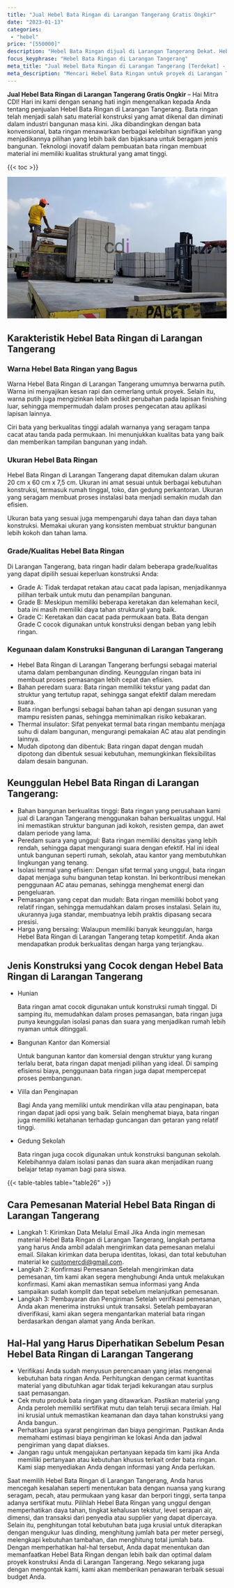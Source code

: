 ```yaml
---
title: "Jual Hebel Bata Ringan di Larangan Tangerang Gratis Ongkir"
date: "2023-01-13"
categories:
 - "hebel"
price: "[550000]"
description: "Hebel Bata Ringan dijual di Larangan Tangerang Dekat. Hebel Bata Ringan ini sering digunakan dalam proyek pembangunan sebagai bahan bangunan dinding yang kokoh dan tahan lama. Hubungi kami untuk informasi lebih lanjut."
focus_keyphrase: "Hebel Bata Ringan di Larangan Tangerang"
meta_title: "Jual Hebel Bata Ringan di Larangan Tangerang [Terdekat] - CDI"
meta_description: "Mencari Hebel Bata Ringan untuk proyek di Larangan Tangerang? Kami menyediakan Hebel Bata Ringan berkualitas untuk material dinding. Segera dapatkan penawaran terbaik."
---
```


**Jual Hebel Bata Ringan di Larangan Tangerang Gratis Ongkir** – Hai Mitra CDI! Hari ini kami dengan senang hati ingin mengenalkan kepada Anda tentang penjualan Hebel Bata Ringan di Larangan Tangerang. Bata ringan telah menjadi salah satu material konstruksi yang amat dikenal dan diminati dalam industri bangunan masa kini. Jika dibandingkan dengan bata konvensional, bata ringan menawarkan berbagai kelebihan signifikan yang menjadikannya pilihan yang lebih baik dan bijaksana untuk beragam jenis bangunan. Teknologi inovatif dalam pembuatan bata ringan membuat material ini memiliki kualitas struktural yang amat tinggi.

{{< toc >}}

![Jual Hebel Bata Ringan di Larangan Tangerang Gratis Ongkir](/images/hebel/hebel-bataringan-17.jpg)

## Karakteristik Hebel Bata Ringan di Larangan Tangerang

### Warna Hebel Bata Ringan yang Bagus

Warna Hebel Bata Ringan di Larangan Tangerang umumnya berwarna putih. Warna ini menyajikan kesan rapi dan cemerlang untuk proyek. Selain itu, warna putih juga mengizinkan lebih sedikit perubahan pada lapisan finishing luar, sehingga mempermudah dalam proses pengecatan atau aplikasi lapisan lainnya.

Ciri bata yang berkualitas tinggi adalah warnanya yang seragam tanpa cacat atau tanda pada permukaan. Ini menunjukkan kualitas bata yang baik dan memberikan tampilan bangunan yang indah.

### Ukuran Hebel Bata Ringan

Hebel Bata Ringan di Larangan Tangerang dapat ditemukan dalam ukuran 20 cm x 60 cm x 7,5 cm. Ukuran ini amat sesuai untuk berbagai kebutuhan konstruksi, termasuk rumah tinggal, toko, dan gedung perkantoran. Ukuran yang seragam membuat proses instalasi bata menjadi semakin mudah dan efisien.

Ukuran bata yang sesuai juga mempengaruhi daya tahan dan daya tahan konstruksi. Memakai ukuran yang konsisten membuat struktur bangunan lebih kokoh dan tahan lama.

### Grade/Kualitas Hebel Bata Ringan

Di Larangan Tangerang, bata ringan hadir dalam beberapa grade/kualitas yang dapat dipilih sesuai keperluan konstruksi Anda:

*   Grade A: Tidak terdapat retakan atau cacat pada lapisan, menjadikannya pilihan terbaik untuk mutu dan penampilan bangunan.
*   Grade B: Meskipun memiliki beberapa keretakan dan kelemahan kecil, bata ini masih memiliki daya tahan struktural yang baik.
*   Grade C: Keretakan dan cacat pada permukaan bata. Bata dengan Grade C cocok digunakan untuk konstruksi dengan beban yang lebih ringan.

### Kegunaan dalam Konstruksi Bangunan di Larangan Tangerang

*   Hebel Bata Ringan di Larangan Tangerang berfungsi sebagai material utama dalam pembangunan dinding. Keunggulan ringan bata ini membuat proses pemasangan lebih cepat dan efisien.
*   Bahan peredam suara: Bata ringan memiliki tekstur yang padat dan struktur yang tertutup rapat, sehingga sangat efektif dalam meredam suara.
*   Bata ringan berfungsi sebagai bahan tahan api dengan susunan yang mampu resisten panas, sehingga meminimalkan risiko kebakaran.
*   Thermal insulator: Sifat penyekat termal bata ringan membantu menjaga suhu di dalam bangunan, mengurangi pemakaian AC atau alat pendingin lainnya.
*   Mudah dipotong dan dibentuk: Bata ringan dapat dengan mudah dipotong dan dibentuk sesuai kebutuhan, memungkinkan fleksibilitas dalam desain bangunan.

## Keunggulan Hebel Bata Ringan di Larangan Tangerang:

*   Bahan bangunan berkualitas tinggi: Bata ringan yang perusahaan kami jual di Larangan Tangerang menggunakan bahan berkualitas unggul. Hal ini memastikan struktur bangunan jadi kokoh, resisten gempa, dan awet dalam periode yang lama.
*   Peredam suara yang unggul: Bata ringan memiliki densitas yang lebih rendah, sehingga dapat mengurangi suara dengan efektif. Hal ini ideal untuk bangunan seperti rumah, sekolah, atau kantor yang membutuhkan lingkungan yang tenang.
*   Isolasi termal yang efisien: Dengan sifat termal yang unggul, bata ringan dapat menjaga suhu bangunan tetap konstan. Ini berkontribusi menekan penggunaan AC atau pemanas, sehingga menghemat energi dan pengeluaran.
*   Pemasangan yang cepat dan mudah: Bata ringan memiliki bobot yang relatif ringan, sehingga memudahkan dalam proses instalasi. Selain itu, ukurannya juga standar, membuatnya lebih praktis dipasang secara presisi.
*   Harga yang bersaing: Walaupun memiliki banyak keunggulan, harga Hebel Bata Ringan di Larangan Tangerang tetap kompetitif. Anda akan mendapatkan produk berkualitas dengan harga yang terjangkau.

## Jenis Konstruksi yang Cocok dengan Hebel Bata Ringan di Larangan Tangerang

*   Hunian

    Bata ringan amat cocok digunakan untuk konstruksi rumah tinggal. Di samping itu, memudahkan dalam proses pemasangan, bata ringan juga punya keunggulan isolasi panas dan suara yang menjadikan rumah lebih nyaman untuk ditinggali.
*   Bangunan Kantor dan Komersial

    Untuk bangunan kantor dan komersial dengan struktur yang kurang terlalu berat, bata ringan dapat menjadi pilihan yang ideal. Di samping efisiensi biaya, penggunaan bata ringan juga dapat mempercepat proses pembangunan.
*   Villa dan Penginapan

    Bagi Anda yang memiliki untuk mendirikan villa atau penginapan, bata ringan dapat jadi opsi yang baik. Selain menghemat biaya, bata ringan juga memiliki ketahanan terhadap guncangan dan getaran yang relatif tinggi.
*   Gedung Sekolah

    Bata ringan juga cocok digunakan untuk konstruksi bangunan sekolah. Kelebihannya dalam isolasi panas dan suara akan menjadikan ruang belajar tetap nyaman bagi para siswa.

{{< table-tables table="table26" >}}

## Cara Pemesanan Material Hebel Bata Ringan di Larangan Tangerang

*   Langkah 1: Kirimkan Data Melalui Email
Jika Anda ingin memesan material Hebel Bata Ringan di Larangan Tangerang, langkah pertama yang harus Anda ambil adalah mengirimkan data pemesanan melalui email. Silakan kirimkan data berupa identitas, lokasi, dan total kebutuhan material ke customercdi@gmail.com.
*   Langkah 2: Konfirmasi Pemesanan
Setelah mengirimkan data pemesanan, tim kami akan segera menghubungi Anda untuk melakukan konfirmasi. Kami akan memastikan semua informasi yang Anda sampaikan sudah komplit dan tepat sebelum melanjutkan pemesanan.
*   Langkah 3: Pembayaran dan Pengiriman
Setelah verifikasi pemesanan, Anda akan menerima instruksi untuk transaksi. Setelah pembayaran diverifikasi, kami akan segera mengantarkan material bata ringan berdasarkan dengan alamat yang Anda berikan.

## Hal-Hal yang Harus Diperhatikan Sebelum Pesan Hebel Bata Ringan di Larangan Tangerang

*   Verifikasi Anda sudah menyusun perencanaan yang jelas mengenai kebutuhan bata ringan Anda. Perhitungkan dengan cermat kuantitas material yang dibutuhkan agar tidak terjadi kekurangan atau surplus saat pemasangan.
*   Cek mutu produk bata ringan yang ditawarkan. Pastikan material yang Anda peroleh memiliki sertifikat mutu dan telah teruji secara ilmiah. Hal ini krusial untuk memastikan keamanan dan daya tahan konstruksi yang Anda bangun.
*   Perhatikan juga syarat pengiriman dan biaya pengiriman. Pastikan Anda memahami estimasi biaya pengiriman ke lokasi Anda dan jadwal pengiriman yang dapat diakses.
*   Jangan ragu untuk mengajukan pertanyaan kepada tim kami jika Anda memiliki pertanyaan atau kebutuhan khusus terkait order bata ringan. Kami siap menyediakan Anda dengan informasi yang Anda perlukan.

Saat memilih Hebel Bata Ringan di Larangan Tangerang, Anda harus mencegah kesalahan seperti menentukan bata dengan nuansa yang kurang seragam, pecah, atau permukaan yang kasar dan berpori tinggi, serta tanpa adanya sertifikat mutu. Pilihlah Hebel Bata Ringan yang unggul dengan memperhatikan daya tahan, tingkat kehalusan tekstur, level serapan air, dimensi, dan transaksi dari penyedia atau supplier yang dapat dipercaya. Selain itu, penghitungan total kebutuhan bata juga krusial untuk diterapkan dengan mengukur luas dinding, menghitung jumlah bata per meter persegi, melengkapi kebutuhan tambahan, dan menghitung total jumlah bata. Dengan memperhatikan hal-hal tersebut, Anda dapat menentukan dan memanfaatkan Hebel Bata Ringan dengan lebih baik dan optimal dalam proyek konstruksi Anda di Larangan Tangerang. Nego sekarang juga dengan mengontak kami, kami akan memberikan penawaran terbaik sesuai budget Anda.